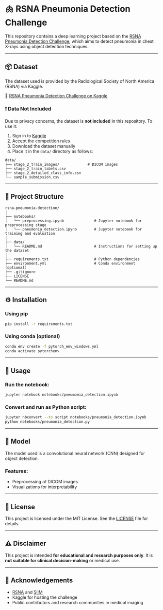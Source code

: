 # 🫁 RSNA Pneumonia Detection Challenge

This repository contains a deep learning project based on the [RSNA Pneumonia Detection Challenge](https://www.kaggle.com/c/rsna-pneumonia-detection-challenge), which aims to detect pneumonia in chest X-rays using object detection techniques.

---

## 📦 Dataset

The dataset used is provided by the Radiological Society of North America (RSNA) via Kaggle.

🔗 [RSNA Pneumonia Detection Challenge on Kaggle](https://www.kaggle.com/c/rsna-pneumonia-detection-challenge)

### ❗ Data Not Included

Due to privacy concerns, the dataset is **not included** in this repository. To use it:

1. Sign in to [Kaggle](https://www.kaggle.com/)
2. Accept the competition rules
3. Download the dataset manually
4. Place it in the `data/` directory as follows:

```
data/
├── stage_2_train_images/             # DICOM images
├── stage_2_train_labels.csv
├── stage_2_detailed_class_info.csv
└── sample_submission.csv
```

---

## 📁 Project Structure

```
rsna-pneumonia-detection/
│
├── notebooks/
│   └── preprocessing.ipynb              # Jupyter notebook for preprocessing stage
│   └── pneumonia_detection.ipynb        # Jupyter notebook for training and evaluation
│
├── data/
│   └── README.md                        # Instructions for setting up the dataset
│
├── requirements.txt                     # Python dependencies
├── environment.yml                      # Conda environment (optional)
├── .gitignore
├── LICENSE
└── README.md
```

---

## ⚙️ Installation

### Using pip

```bash
pip install -r requirements.txt
```

### Using conda (optional)

```bash
conda env create -f pytorch_env_windows.yml
conda activate pytorchenv
```

---

## 🚀 Usage

### Run the notebook:

```bash
jupyter notebook notebooks/pneumonia_detection.ipynb
```

### Convert and run as Python script:

```bash
jupyter nbconvert --to script notebooks/pneumonia_detection.ipynb
python notebooks/pneumonia_detection.py
```

---

## 🧠 Model

The model used is a convolutional neural network (CNN) designed for object detection.

### Features:
- Preprocessing of DICOM images
- Visualizations for interpretability

---

## 📄 License

This project is licensed under the MIT License. See the [LICENSE](LICENSE) file for details.

---

## ⚠️ Disclaimer

This project is intended **for educational and research purposes only**. It is **not suitable for clinical decision-making** or medical use.

---

## 🙏 Acknowledgements

- [RSNA](https://www.rsna.org/) and [SIIM](https://siim.org/)
- Kaggle for hosting the challenge
- Public contributors and research communities in medical imaging
